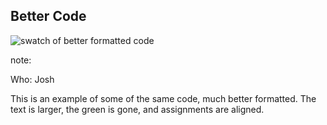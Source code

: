 ## Better Code

![swatch of better formatted code](images/good_code.png)

note:

Who: Josh

This is an example of some of the same code, much better formatted.  The text is larger,
the green is gone, and assignments are aligned.
